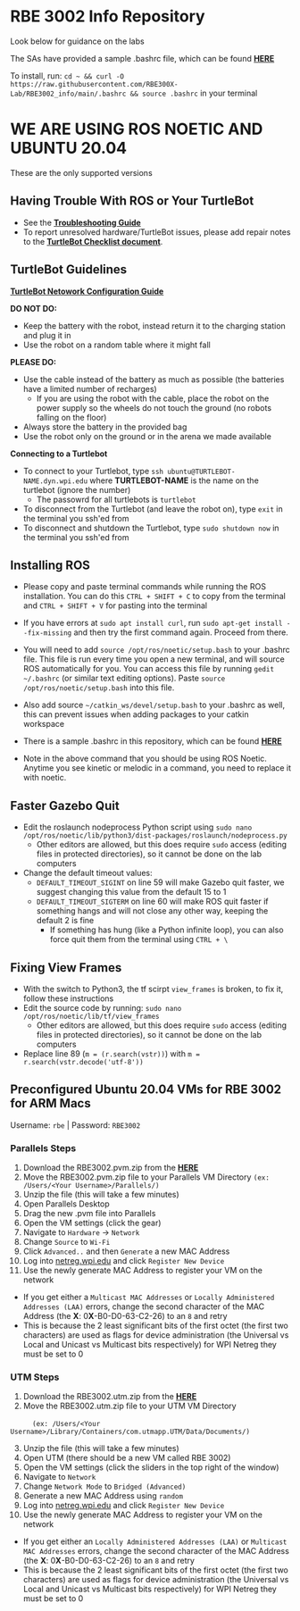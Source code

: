 # RBE 3002 Info Repository
Look below for guidance on the labs

The SAs have provided a sample .bashrc file, which can be found [**HERE**](https://github.com/RBE300X-Lab/RBE3002_info/blob/main/.bashrc)

To install, run: `cd ~ && curl -O https://raw.githubusercontent.com/RBE300X-Lab/RBE3002_info/main/.bashrc && source .bashrc` in your terminal

# WE ARE USING ROS NOETIC AND UBUNTU 20.04
These are the only supported versions

## Having Trouble With ROS or Your TurtleBot

- See the [**Troubleshooting Guide**](https://github.com/RBE300X-Lab/RBE3002_info/blob/main/troubleshooting.md)
- To report unresolved hardware/TurtleBot issues, please add repair notes to the [**TurtleBot Checklist document**](https://docs.google.com/spreadsheets/d/19vTIf3R6pr0AnlmXH2UkKc_VxAR0BwPOOzGj72RvUhc/edit?usp=sharing). 

## TurtleBot Guidelines

[**TurtleBot Netowork Configuration Guide**](https://github.com/RBE300X-Lab/RBE3002_info/blob/main/turtlebot_network_config.md)

**DO NOT DO:**
- Keep the battery with the robot, instead return it to the charging station and plug it in
- Use the robot on a random table where it might fall

**PLEASE DO:**
- Use the cable instead of the battery as much as possible (the batteries have a limited number of recharges)
  - If you are using the robot with the cable, place the robot on the power supply so the wheels do not touch the ground (no robots falling on the floor)
- Always store the battery in the provided bag
- Use the robot only on the ground or in the arena we made available

**Connecting to a Turtlebot**
- To connect to your Turtlebot, type `ssh ubuntu@TURTLEBOT-NAME.dyn.wpi.edu` where **TURTLEBOT-NAME** is the name on the turtlebot (ignore the number)
  - The passowrd for all turtlebots is `turtlebot`
- To disconnect from the Turtlebot (and leave the robot on), type `exit` in the terminal you ssh'ed from
- To disconnect and shutdown the Turtlebot, type `sudo shutdown now` in the terminal you ssh'ed from

## Installing ROS
- Please copy and paste terminal commands while running the ROS installation. You can do this `CTRL + SHIFT + C` to copy from the terminal and `CTRL + SHIFT + V` for pasting into the terminal

- If you have errors at `sudo apt install curl`, run `sudo apt-get install --fix-missing` and then try the first command again. Proceed from there. 

- You will need to add `source /opt/ros/noetic/setup.bash` to your .bashrc file. This file is run every time you open a new terminal, and will source ROS automatically for you. You can access this file by running `gedit ~/.bashrc` (or similar text editing options). Paste `source /opt/ros/noetic/setup.bash` into this file. 
 - Also add source `~/catkin_ws/devel/setup.bash` to your .bashrc as well, this can prevent issues when adding packages to your catkin workspace
 - There is a sample .bashrc in this repository, which can be found [**HERE**](https://github.com/RBE300X-Lab/RBE3002_info/blob/main/.bashrc)

- Note in the above command that you should be using ROS Noetic. Anytime you see kinetic or melodic in a command, you need to replace it with noetic.

## Faster Gazebo Quit
- Edit the roslaunch nodeprocess Python script using `sudo nano /opt/ros/noetic/lib/python3/dist-packages/roslaunch/nodeprocess.py`
  - Other editors are allowed, but this does require `sudo` access (editing files in protected directories), so it cannot be done on the lab computers
- Change the default timeout values:
  - `DEFAULT_TIMEOUT_SIGINT` on line 59 will make Gazebo quit faster, we suggest changing this value from the default 15 to 1
  - `DEFAULT_TIMEOUT_SIGTERM` on line 60 will make ROS quit faster if something hangs and will not close any other way, keeping the default 2 is fine
    - If something has hung (like a Python infinite loop), you can also force quit them from the terminal using `CTRL + \`

## Fixing View Frames
- With the switch to Python3, the tf scirpt `view_frames` is broken, to fix it, follow these instructions
- Edit the source code by running: `sudo nano /opt/ros/noetic/lib/tf/view_frames`
  - Other editors are allowed, but this does require `sudo` access (editing files in protected directories), so it cannot be done on the lab computers
- Replace line 89 (`m = (r.search(vstr))`) with `m = r.search(vstr.decode('utf-8'))`


## Preconfigured Ubuntu 20.04 VMs for RBE 3002 for ARM Macs
Username: `rbe` | Password: `RBE3002`

### Parallels Steps
1. Download the RBE3002.pvm.zip from the [**HERE**](https://drive.google.com/file/d/1tyTBqvedI3-AxBXs0ogOPc2BovvY22FM/view?usp=sharing)
2. Move the RBE3002.pvm.zip file to your Parallels VM Directory `(ex: /Users/<Your Username>/Parallels/)`
3. Unzip the file (this will take a few minutes)
4. Open Parallels Desktop
5. Drag the new .pvm file into Parallels
6. Open the VM settings (click the gear)
7. Navigate to `Hardware` -> `Network`
8. Change `Source` to `Wi-Fi`
9. Click `Advanced..` and then `Generate` a new MAC Address
10. Log into [netreg.wpi.edu](netreg.wpi.edu) and click `Register New Device`
11. Use the newly generate MAC Address to register your VM on the network
 - If you get either a `Multicast MAC Addresses` or `Locally Administered Addresses (LAA)` errors, change the second character of the MAC Address (the **X**: 0**X**-B0-D0-63-C2-26) to an `8` and retry
 - This is because the 2 least significant bits of the first octet (the first two characters) are used as flags for device administration (the Universal vs Local and Unicast vs Multicast bits respectively) for WPI Netreg they must be set to 0

### UTM Steps
1. Download the RBE3002.utm.zip from the [**HERE**](https://drive.google.com/file/d/1CPwP1I6Bm2KLlnL_hFs11FlJVqSdyK50/view?usp=sharing)
2. Move the RBE3002.utm.zip file to your UTM VM Directory 

  &nbsp;&nbsp;&nbsp;&nbsp;&nbsp;&nbsp;&nbsp;&nbsp;&nbsp;&nbsp;`(ex: /Users/<Your Username>/Library/Containers/com.utmapp.UTM/Data/Documents/)`
  
3. Unzip the file (this will take a few minutes)
4. Open UTM (there should be a new VM called RBE 3002)
5. Open the VM settings (click the sliders in the top right of the window)
6. Navigate to `Network`
7. Change `Network Mode` to `Bridged (Advanced)`
8. Generate a new MAC Address using `random` 
9. Log into [netreg.wpi.edu](netreg.wpi.edu) and click `Register New Device`
10. Use the newly generate MAC Address to register your VM on the network
 - If you get either an `Locally Administered Addresses (LAA)` or `Multicast MAC Addresses` errors, change the second character of the MAC Address (the **X**: 0**X**-B0-D0-63-C2-26) to an `8` and retry
 - This is because the 2 least significant bits of the first octet (the first two characters) are used as flags for device administration (the Universal vs Local and Unicast vs Multicast bits respectively) for WPI Netreg they must be set to 0
